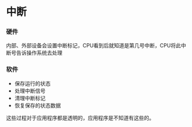 # 中断

### 硬件

内部、外部设备会设置中断标记，CPU看到后就知道是第几号中断，CPU将此中断号告诉操作系统去处理

### 软件

- 保存运行的状态
- 处理中断信号
- 清理中断标记
- 恢复保存的状态数据

这些过程对于应用程序都是透明的，应用程序是不知道有这些的。